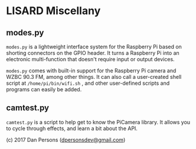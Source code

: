 # LISARD Miscellany
## modes.py
 `` modes.py `` is a lightweight interface system for the Raspberry Pi based on shorting connectors on the GPIO header. It turns a Raspberry Pi into an electronic multi-function that doesn't require input or output devices.

 `` modes.py `` comes with built-in support for the Raspberry Pi camera and WZBC 90.3 FM, among other things. It can also call a user-created shell script at `` /home/pi/bin/wifi.sh `` , and other user-defined scripts and programs can easily be added.

## camtest.py
 `` camtest.py `` is a script to help get to know the PiCamera library. It allows you to cycle through effects, and learn a bit about the API.

(c) 2017 Dan Persons ([dpersonsdev@gmail.com](mailto:dpersonsdev@gmail.com))
